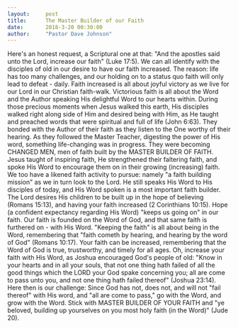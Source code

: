 ```yaml
---
layout:     post
title:      The Master Builder of our Faith
date:       2018-3-20 00:30:00
author:     "Pastor Dave Johnson"
---
```


Here's an honest request, a Scriptural one at that: "And the apostles said unto the Lord, increase our faith" (Luke 17:5).  We can all identify with the disciples of old in our desire to have our faith increased.  The reason: life has too many challenges, and our holding on to a status quo faith will only lead to defeat - daily.  Faith increased is all about joyful victory as we live for our Lord in our Christian faith-walk.  Victorious faith is all about the Word and the Author speaking His delightful Word to our hearts within.  During those precious moments when Jesus walked this earth, His disciples walked right along side of Him and desired being with Him, as He taught and preached words that were spiritual and full of life (John 6:63).  They bonded with the Author of their faith as they listen to the One worthy of their hearing.  As they followed the Master Teacher, digesting the power of His word, something life-changing was in progress.  They were becoming CHANGED MEN, men of faith built by the MASTER BUILDER OF FAITH. Jesus taught of inspiring faith, He strengthened their faltering faith, and spoke His Word to encourage them on in their growing (increasing) faith.   We too have a likened faith activity to pursue: namely "a faith building mission" as we in turn look to the Lord.  He still speaks His Word to His disciples of today, and His Word spoken is a most important faith builder.  The Lord desires His children to be built up in the hope of believing (Romans 15:13), and having your faith increased (2 Corinthians 10:15).  Hope (a confident expectancy regarding His Word) "keeps us going on" in our faith.  Our faith is founded on the Word of God, and that same faith is furthered on - with His Word.  "Keeping the faith" is all about being in the Word, remembering that "faith cometh by hearing, and hearing by the word of God" (Romans 10:17).  Your faith can be increased, remembering that the Word of God is true, trustworthy, and timely for all ages.  Oh, increase your faith with His Word, as Joshua encouraged God's people of old: "Know in your hearts and in all your souls, that not one thing hath failed of all the good things which the LORD your God spake concerning you; all are come to pass unto you,  and not one thing hath failed thereof" (Joshua 23:14).  Here then is our challenge: Since God has not, does not, and will not "fail thereof" with His word, and "all are come to pass," go with the Word, and grow with the Word.  Stick with MASTER BUILDER OF YOUR FAITH and "ye beloved, building up  yourselves on you most holy faith (in the Word)" (Jude 20). 
